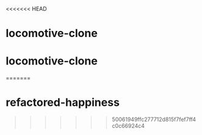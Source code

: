 <<<<<<< HEAD
# locomotive-clone
# locomotive-clone
=======
# refactored-happiness
>>>>>>> 50061949ffc277712d815f7fef7ff4c0c66924c4
